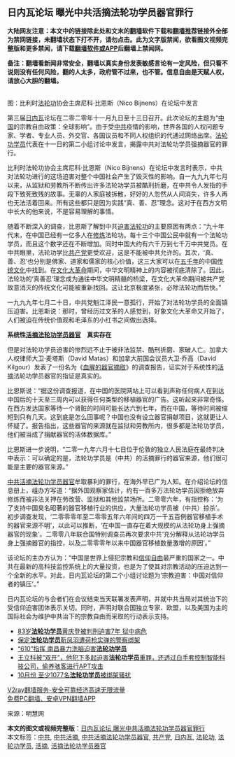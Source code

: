  <h2>日内瓦论坛 曝光中共活摘法轮功学员器官罪行</h2> <p class="notice"><b>大陆网友注意：本文中的链接除此处和文末的<a href="https://github.com/bannedbook/fanqiang" >翻墙</a>软件下载和<a href="https://github.com/killgcd/justmysocks/blob/master/README.md">翻墙推荐</a>链接外全部为禁网链接，未翻墙状态下打不开，请勿点击。此为文字版禁闻，欲看图文视频完整版和更多禁闻，请下载<a href="https://github.com/bannedbook/fanqiang">翻墙软件或APP</a>后翻墙上禁闻网。</p><p>备注：翻墙看新闻非常安全，翻墙以真实身份发表敏感言论有一定风险，但只看不说则没有任何风险，翻的人太多，政府管不过来，也不管。信息自由是天赋人权，请放心大胆的翻墙。</b></p>  <div class="entry"> <p><br /> 图：比利时<a href="https://www.bannedbook.org/bnews/tag/%e6%b3%95%e8%bd%ae%e5%8a%9f/" class="st_tag internal_tag" rel="tag" title="标签 法轮功 下的日志">法轮功</a>协会主席尼科·比恩斯（Nico Bijnens）在论坛中发言</p> <p>第三届<a href="https://www.bannedbook.org/bnews/tag/%e6%97%a5%e5%86%85%e7%93%a6/" class="st_tag internal_tag" rel="tag" title="标签 日内瓦 下的日志">日内瓦</a>论坛在二零二零年十一月九日至十三日召开。此次论坛的主题为“<span class='wp_keywordlink_affiliate'><a href="https://www.bannedbook.org/" title="中国" target="_blank">中国</a></span>的宗教自由政策：全球影响”。由于受<a href="https://www.bannedbook.org/bnews/tag/%e4%b8%ad%e5%85%b1/" class="st_tag internal_tag" rel="tag" title="标签 中共 下的日志">中共</a>疫情的影响，世界各国的人权问题专家、学者、专业人员、外交官、各国议员和不同人权组织的代通过网络出席。<a href="https://www.bannedbook.org/bnews/tag/%e6%b3%95%e8%bd%ae%e5%8a%9f%e5%ad%a6%e5%91%98/" class="st_tag internal_tag" rel="tag" title="标签 法轮功学员 下的日志">法轮功学员</a>代表在十一日的第二小组讨论中发言，揭露中共对法轮功学员强摘器官的罪行。</p> <p>比利时法轮功协会主席尼科·比恩斯（Nico Bijnens）在论坛中发言时表示，中共对法轮功进行的这场迫害对整个中国社会产生了毁灭性的影响。自一九九九年七月以来，从监狱和劳教所不断传出许多法轮功学员被酷刑折磨，在中共令人发指的手段下致死致残的故事。无辜的人家庭被拆散，好好的人忽然从人间消失，许多人再也无法活着回来。所有这些都只是因为实践“真、善、忍”理念。这对于在西方文明中长大的他来说，不是容易理解的事情。</p>  <p>随着不断深入的调查，比恩斯了解到中共<span class='wp_keywordlink'><a href="https://www.bannedbook.org/forum11/topic278.html" title="评江泽民与中共相互利用迫害法轮功" target="_blank">迫害法轮功</a></span>的主要原因有两点：“九十年代末，在中国已经有一亿多人在<span class='wp_keywordlink'><a href="https://www.qi-gong.me/" title="气功修炼网" target="_blank">修炼</a></span>法轮功。每十三个中国公民中就有一个法轮功学员，而且这个数字还在不断增加。同时中国大约有六千万到七千万中共党员。在中共眼里，法轮功学比<a href="https://www.bannedbook.org/bnews/tag/%e5%85%b1%e4%ba%a7%e5%85%9a/" class="st_tag internal_tag" rel="tag" title="标签 共产党 下的日志">共产党</a>更受欢迎，这是不能被中共允许的。其次，‘真、善、忍’也分别是佛家、道家和儒家的核心价值，这三大家可以在<span class='wp_keywordlink'><a href="https://www.bannedbook.org/forum24/topic769.html" title="上下五千年历史真貌" target="_blank">五千年</a></span>的中国<span class='wp_keywordlink_affiliate'><a href="https://www.bannedbook.org/bnews/tculture/" title="传统文化" target="_blank">传统文化</a></span>中找到。在<span class='wp_keywordlink'><a href="https://www.bannedbook.org/forum2/topic973.html" title="《文化大革命：历史真相和集体记忆》" target="_blank">文化大革命</a></span>期间，中华文明精神上的内容被彻底清除了。因此，法轮功的‘真善忍’理念成为通往中华文明精髓的桥梁，在文化大革命期间被共产党故意消灭的传统文化可能被重新找回。这让北京极度紧张，必除法轮功而后快。”</p> <p>一九九九年七月二十日，中共党魁江泽民一意孤行，开始了对法轮功学员的全面镇压迫害。比恩斯说：那时，曾经历过文革的人感觉到，好象文化大革命又开始了，人们被迫在传统价值观和毛泽东的小红书之间做出选择。</p> <p><strong>系统性<a href="https://www.bannedbook.org/bnews/tag/%E6%B4%BB%E6%91%98%E6%B3%95%E8%BD%AE%E5%8A%9F%E5%AD%A6%E5%91%98%E5%99%A8%E5%AE%98/" class="st_tag internal_tag" rel="tag" title="标签 活摘法轮功学员器官 下的日志">活摘法轮功学员器官</a>　真实存在</strong></p>  <p>但是对法轮功学员迫害的惨烈远不止于被非法监禁、酷刑折磨、家破人亡。加拿大人权律师大卫·麦塔斯（David Matas）和加拿大前国会议员大卫·乔高（David Kilgour）发表了一份名为《<span class='wp_keywordlink'><a href="https://www.bannedbook.org/forum2/topic1888.html" title="《血腥的活摘器官》" target="_blank">血腥的器官摘取</a></span>》的调查报告，证实对于系统性的<a href="https://www.bannedbook.org/bnews/tag/%e6%b4%bb%e6%91%98/" class="st_tag internal_tag" rel="tag" title="标签 活摘 下的日志">活摘</a>法轮功学员器官的指证是真实的。</p> <p>比恩斯说：“据这份调查报道，在中国的医院网站上可以看到声称任何病人在到达中国后的十天至三周内可以获得任何类型的移植器官的广告。这听起来非常奇怪。在西方发达国家等待一个肾脏的时间可能长达六到七年，而在中国，等待时间被缩短到只有几天。这到底是怎么回事呢？中国也没有设立器官捐献项目，这就更让人怀疑了。报告指出，这些器官的来源就在监狱和劳教所内，很多都是法轮功学员，他们被当成了捐献器官的活体数据库。”</p> <p>比恩斯进一步说明，“二零一九年六月十七日位于伦敦的独立人民法庭在最终判决中表示：可以确定的是，法轮功学员是（中共）的活摘罪行的器官来源，他们很可能是主要的器官来源。”</p>  <p><a href="https://www.bannedbook.org/bnews/tag/%E4%B8%AD%E5%85%B1%E6%B4%BB%E6%91%98%E6%B3%95%E8%BD%AE%E5%8A%9F%E5%AD%A6%E5%91%98%E5%99%A8%E5%AE%98/" class="st_tag internal_tag" rel="tag" title="标签 中共活摘法轮功学员器官 下的日志">中共活摘法轮功学员器官</a>牟取暴利的罪行，在海外早已广为人知。在介绍论坛的信息册上，组办方写道：“据外国观察家估计，约有一百多万法轮功学员因拒绝放弃修炼而被非法关押在劳改营、监狱和其他监禁场所。二零零六年，有指控称：‘为了支持中国臭名昭著的器官移植行业的供应，大量法轮功学员被（中共）掠杀’。初步调查发现，‘二零零零年至二零零五年六年间的四万一千五百例器官移植手术的器官来源不明’，以此可以推断，‘在中国一直存在着大规模的从法轮功身上强摘器官的现象’。二零零八年联合国特别调查员再次要求中共‘充分解释从法轮功学员身上强摘器官的指控，以及二零零零年以来中国器官移植数量激增的原因’。”</p> <p>该论坛的主办方认为：“中国是世界上侵犯宗教和<span class='wp_keywordlink'><a href="https://www.bannedbook.org/forum11/topic307.html" title="禁片：在中国宗教信仰自由吗？" target="_blank">信仰自由</a></span>最严重的国家之一。中共在最新的高科技监控系统上的大量投资，也是为了使其对宗教活动的压迫达到一个全新的水平。对此，日内瓦论坛的第二个小组讨论题为‘宗教迫害：中国对信仰者的镇压’。”</p> <p>日内瓦论坛的与会者们在会议结束当天联署发表声明，并就中共当局对其统治下的受信仰迫害团体表示关切。同时，声明对联合国独立专家、欧盟，以及美国为主的国际社会为维护中共治下的宗教自由而采取的行动表示支持。</p>  <ul class='op-related-articles' title='相关阅读'> <li><a href='https://www.bannedbook.org/bnews/renquan/flg/20201123/1435663.html' target='_blank'>83岁<b>法轮功学员</b>黄庆登被判刑迫害7年 狱中病危</a></li> <li><a href='https://www.bannedbook.org/bnews/cbnews/20201118/1432692.html' target='_blank'>保定<b>法轮功学员</b>靳凤羽遭荷枪实弹的警察绑架</a></li> <li><a href='https://www.bannedbook.org/bnews/cbnews/20201117/1432167.html' target='_blank'>“610”指挥 南昌暴力洗脑迫害<b>法轮功学员</b></a></li> <li><a href='https://www.bannedbook.org/bnews/bannedvideo/20201113/1430600.html' target='_blank'>王立科被“双开”，他犯下多起迫害<b>法轮功学员</b>重罪，还透过白手套控制智能科技公司，偷养骇客进行APT攻击</a></li> <li><a href='https://www.bannedbook.org/bnews/renquan/flg/20201113/1430471.html' target='_blank'>10月份 至少1077名<b>法轮功学员</b>被绑架骚扰</a></li> </ul> <p class="texttj"> <a href="https://www.bannedbook.org/forum23/topic22702.html" target="_blank">V2ray翻墙服务-安全可靠经济高速无限流量</a><br/> <a href="https://github.com/bannedbook/fanqiang/wiki/%E7%A6%81%E9%97%BB%E7%BD%91%E5%AE%89%E5%8D%93%E7%BF%BB%E5%A2%99%E6%96%B0%E9%97%BBAPP" target="_blank">免费PC翻墙、安卓VPN翻墙APP</a></p><p>来源：明慧网</p><a name='sharetosocial'></a>       <div><b>本文的图文或视频完整版</b>：<a href='https://www.bannedbook.org/bnews/cbnews/20201125/1436365.html'>日内瓦论坛 曝光中共活摘法轮功学员器官罪行</a></div>  </div><!--END ENTRY--> <div class="postfooter"> <div>本文标签：<a href="https://www.bannedbook.org/bnews/tag/%e4%b8%ad%e5%85%b1/" rel="tag">中共</a>, <a href="https://www.bannedbook.org/bnews/tag/%E4%B8%AD%E5%85%B1%E6%B4%BB%E6%91%98/" rel="tag">中共活摘</a>, <a href="https://www.bannedbook.org/bnews/tag/%E4%B8%AD%E5%85%B1%E6%B4%BB%E6%91%98%E6%B3%95%E8%BD%AE%E5%8A%9F%E5%AD%A6%E5%91%98%E5%99%A8%E5%AE%98/" rel="tag">中共活摘法轮功学员器官</a>, <a href="https://www.bannedbook.org/bnews/tag/%e5%85%b1%e4%ba%a7%e5%85%9a/" rel="tag">共产党</a>, <a href="https://www.bannedbook.org/bnews/tag/%e6%97%a5%e5%86%85%e7%93%a6/" rel="tag">日内瓦</a>, <a href="https://www.bannedbook.org/bnews/tag/%e6%b3%95%e8%bd%ae%e5%8a%9f/" rel="tag">法轮功</a>, <a href="https://www.bannedbook.org/bnews/tag/%e6%b3%95%e8%bd%ae%e5%8a%9f%e5%ad%a6%e5%91%98/" rel="tag">法轮功学员</a>, <a href="https://www.bannedbook.org/bnews/tag/%e6%b4%bb%e6%91%98/" rel="tag">活摘</a>, <a href="https://www.bannedbook.org/bnews/tag/%E6%B4%BB%E6%91%98%E6%B3%95%E8%BD%AE%E5%8A%9F%E5%AD%A6%E5%91%98%E5%99%A8%E5%AE%98/" rel="tag">活摘法轮功学员器官</a></div>  </div><!--END POSTFOOTER--> 